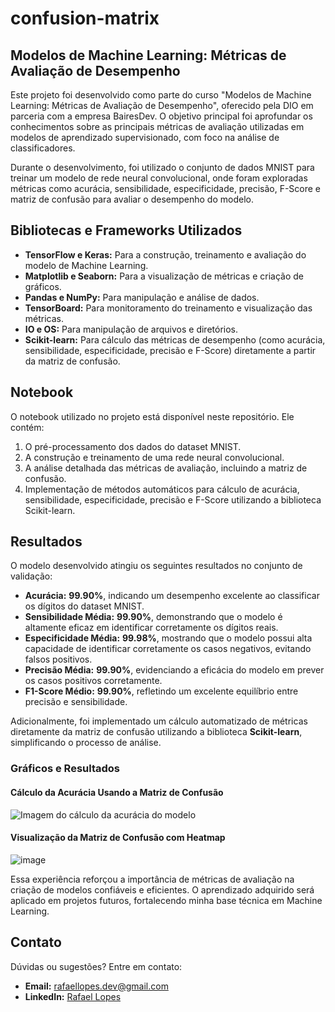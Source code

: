 # confusion-matrix

## Modelos de Machine Learning: Métricas de Avaliação de Desempenho

Este projeto foi desenvolvido como parte do curso "Modelos de Machine Learning: Métricas de Avaliação de Desempenho", oferecido pela DIO em parceria com a empresa BairesDev. O objetivo principal foi aprofundar os conhecimentos sobre as principais métricas de avaliação utilizadas em modelos de aprendizado supervisionado, com foco na análise de classificadores.

Durante o desenvolvimento, foi utilizado o conjunto de dados MNIST para treinar um modelo de rede neural convolucional, onde foram exploradas métricas como acurácia, sensibilidade, especificidade, precisão, F-Score e matriz de confusão para avaliar o desempenho do modelo.

## Bibliotecas e Frameworks Utilizados

- **TensorFlow e Keras:** Para a construção, treinamento e avaliação do modelo de Machine Learning.
- **Matplotlib e Seaborn:** Para a visualização de métricas e criação de gráficos.
- **Pandas e NumPy:** Para manipulação e análise de dados.
- **TensorBoard:** Para monitoramento do treinamento e visualização das métricas.
- **IO e OS:** Para manipulação de arquivos e diretórios.
- **Scikit-learn:** Para cálculo das métricas de desempenho (como acurácia, sensibilidade, especificidade, precisão e F-Score) diretamente a partir da matriz de confusão.

## Notebook

O notebook utilizado no projeto está disponível neste repositório. Ele contém:

1. O pré-processamento dos dados do dataset MNIST.
2. A construção e treinamento de uma rede neural convolucional.
3. A análise detalhada das métricas de avaliação, incluindo a matriz de confusão.
4. Implementação de métodos automáticos para cálculo de acurácia, sensibilidade, especificidade, precisão e F-Score utilizando a biblioteca Scikit-learn.

## Resultados

O modelo desenvolvido atingiu os seguintes resultados no conjunto de validação:

- **Acurácia:** **99.90%**, indicando um desempenho excelente ao classificar os dígitos do dataset MNIST.
- **Sensibilidade Média:** **99.90%**, demonstrando que o modelo é altamente eficaz em identificar corretamente os dígitos reais.
- **Especificidade Média:** **99.98%**, mostrando que o modelo possui alta capacidade de identificar corretamente os casos negativos, evitando falsos positivos.
- **Precisão Média:** **99.90%**, evidenciando a eficácia do modelo em prever os casos positivos corretamente.
- **F1-Score Médio:** **99.90%**, refletindo um excelente equilíbrio entre precisão e sensibilidade.

Adicionalmente, foi implementado um cálculo automatizado de métricas diretamente da matriz de confusão utilizando a biblioteca **Scikit-learn**, simplificando o processo de análise.

### **Gráficos e Resultados**

#### Cálculo da Acurácia Usando a Matriz de Confusão
![Imagem do cálculo da acurácia do modelo](https://github.com/user-attachments/assets/c0b2da63-152d-42ce-887e-692e5eaa04fe)


#### Visualização da Matriz de Confusão com Heatmap
![image](https://github.com/user-attachments/assets/5bffc9b6-145d-4ade-aff2-f1f8e3b18224)

Essa experiência reforçou a importância de métricas de avaliação na criação de modelos confiáveis e eficientes. O aprendizado adquirido será aplicado em projetos futuros, fortalecendo minha base técnica em Machine Learning.

## Contato

Dúvidas ou sugestões? Entre em contato:

- **Email:** rafaellopes.dev@gmail.com
- **LinkedIn:** [Rafael Lopes](https://www.linkedin.com/in/rafael-lopes-desenvolvedor-fullstack/)

